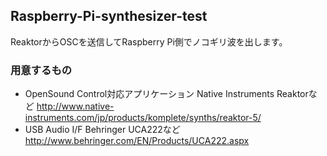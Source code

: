 ## Raspberry-Pi-synthesizer-test

ReaktorからOSCを送信してRaspberry Pi側でノコギリ波を出します。

### 用意するもの

* OpenSound Control対応アプリケーション
Native Instruments Reaktorなど http://www.native-instruments.com/jp/products/komplete/synths/reaktor-5/
* USB Audio I/F
Behringer UCA222など http://www.behringer.com/EN/Products/UCA222.aspx
